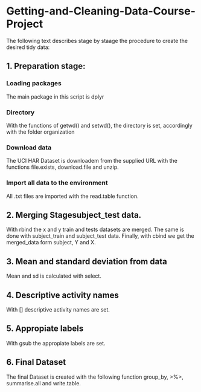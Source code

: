# Getting-and-Cleaning-Data-Course-Project
The following text describes stage by staage the procedure to create the desired tidy data: 

## 1. Preparation stage:
### Loading packages
The main package in this script is dplyr
### Directory
With the functions of getwd() and setwd(), the directory is set, accordingly with the folder organization
### Download data
The UCI HAR Dataset is downloadem from the supplied URL with the functions file.exists, download.file and unzip.
### Import all data to the environment
All .txt files are imported with the read.table function. 

## 2. Merging Stagesubject_test data.
With rbind the x and y train and tests datasets are merged. The same is done with subject_train and subject_test data.
Finally, with cbind we get the merged_data form subject, Y and X.  

## 3. Mean and standard deviation from data
Mean and sd is calculated with select. 

## 4. Descriptive activity names
With [] descriptive activity names are set. 

## 5. Appropiate labels
With gsub the appropiate labels are set. 

## 6. Final Dataset
The final Dataset is created with the following function group_by, >%>, summarise.all and write.table. 
